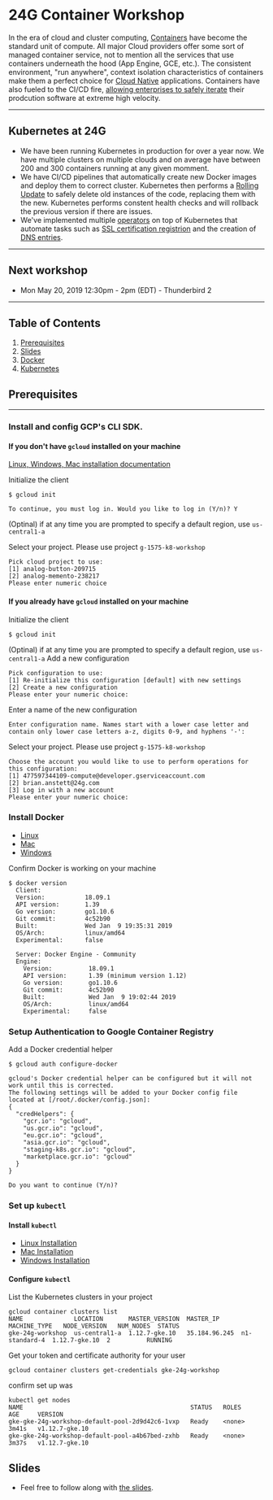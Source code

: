 # 24G Container Workshop
In the era of cloud and cluster computing, [Containers](https://www.docker.com/resources/what-container) have become the standard unit of compute. All major Cloud providers offer some sort of managed container service, not to mention all the services that use containers underneath the hood (App Engine, GCE, etc.). The consistent environment, "run anywhere", context isolation characteristics of containers make them a perfect choice for [Cloud Native](https://pivotal.io/cloud-native) applications. Containers have also fueled to the CI/CD fire, [allowing enterprises to safely iterate](https://cloud.google.com/kubernetes-engine/kubernetes-comic/) their prodcution software at extreme high velocity. 

--- 
## Kubernetes at 24G
* We have been running Kubernetes in production for over a year now. We have multiple clusters on multiple clouds and on average have between 200 and 300 containers running at any given momment. 
* We have CI/CD pipelines that automatically create new Docker images and deploy them to correct cluster. Kubernetes then performs a [Rolling Update](https://kubernetes.io/docs/tutorials/kubernetes-basics/update/update-intro/) to safely delete old instances of the code, replacing them with the new. Kubernetes performs constent health checks and will rollback the previous version if there are issues.
* We've implemented multiple [operators](https://kubernetes.io/docs/concepts/extend-kubernetes/api-extension/custom-resources/) on top of Kubernetes that automate tasks such as [SSL certification registrion](https://github.com/jetstack/cert-manager) and the creation of [DNS entries](https://github.com/helm/charts/tree/master/stable/external-dns).

--- 
## Next workshop
* Mon May 20, 2019 12:30pm - 2pm (EDT) - Thunderbird 2

---
## Table of Contents
1. [Prerequisites](#prerequisites)
1. [Slides](#slides)
1. [Docker](./1_Docker/README.md)
1. [Kubernetes](./2_Kubernetes/README.md)


## Prerequisites
---

### Install and config GCP's CLI SDK. 
#### If you don't have `gcloud` installed on your machine

[Linux, Windows, Mac installation documentation](https://cloud.google.com/sdk/docs/quickstarts)

Initialize the client
```
$ gcloud init
```

```
To continue, you must log in. Would you like to log in (Y/n)? Y
```
(Optinal) if at any time you are prompted to specify a default region, use `us-central1-a`

Select your project. Please use project `g-1575-k8-workshop` 
```
Pick cloud project to use: 
[1] analog-button-209715
[2] analog-memento-238217
Please enter numeric choice
```

#### If you already have `gcloud` installed on your machine
Initialize the client
```
$ gcloud init
```
(Optinal) if at any time you are prompted to specify a default region, use `us-central1-a`
Add a new configuration
```
Pick configuration to use:
[1] Re-initialize this configuration [default] with new settings 
[2] Create a new configuration
Please enter your numeric choice:  
```
Enter a name of the new configuration
```
Enter configuration name. Names start with a lower case letter and 
contain only lower case letters a-z, digits 0-9, and hyphens '-':
```
Select your project. Please use project `g-1575-k8-workshop` 
```
Choose the account you would like to use to perform operations for 
this configuration:
[1] 477597344109-compute@developer.gserviceaccount.com
[2] brian.anstett@24g.com
[3] Log in with a new account
Please enter your numeric choice:  
```

### Install Docker
* [Linux](https://docs.docker.com/install/linux/docker-ce/centos/)
* [Mac](https://docs.docker.com/docker-for-mac/install/)
* [Windows](https://docs.docker.com/docker-for-windows/install/)

Confirm Docker is working on your machine
```
$ docker version
  Client:
  Version:           18.09.1
  API version:       1.39
  Go version:        go1.10.6
  Git commit:        4c52b90
  Built:             Wed Jan  9 19:35:31 2019
  OS/Arch:           linux/amd64
  Experimental:      false

  Server: Docker Engine - Community
  Engine:
    Version:          18.09.1
    API version:      1.39 (minimum version 1.12)
    Go version:       go1.10.6
    Git commit:       4c52b90
    Built:            Wed Jan  9 19:02:44 2019
    OS/Arch:          linux/amd64
    Experimental:     false
  ```

### Setup Authentication to Google Container Registry
Add a Docker credential helper
```
$ gcloud auth configure-docker

gcloud's Docker credential helper can be configured but it will not work until this is corrected.
The following settings will be added to your Docker config file 
located at [/root/.docker/config.json]:
{
  "credHelpers": {
    "gcr.io": "gcloud", 
    "us.gcr.io": "gcloud", 
    "eu.gcr.io": "gcloud", 
    "asia.gcr.io": "gcloud", 
    "staging-k8s.gcr.io": "gcloud", 
    "marketplace.gcr.io": "gcloud"
  }
}

Do you want to continue (Y/n)?  
```

### Set up `kubectl`
#### Install `kubectl`
* [Linux Installation](https://kubernetes.io/docs/tasks/tools/install-kubectl/#install-kubectl-on-linux)
* [Mac Installation](https://kubernetes.io/docs/tasks/tools/install-kubectl/#install-kubectl-on-macos)
* [Windows Installation](https://kubernetes.io/docs/tasks/tools/install-kubectl/#install-kubectl-on-windows)

#### Configure `kubectl`

List the Kubernetes clusters in your project
```
gcloud container clusters list
NAME              LOCATION       MASTER_VERSION  MASTER_IP      MACHINE_TYPE   NODE_VERSION   NUM_NODES  STATUS
gke-24g-workshop  us-central1-a  1.12.7-gke.10   35.184.96.245  n1-standard-4  1.12.7-gke.10  2          RUNNING
```
Get your token and certificate authority for your user
```
gcloud container clusters get-credentials gke-24g-workshop
```

confirm set up was
```
kubectl get nodes
NAME                                              STATUS   ROLES    AGE     VERSION
gke-gke-24g-workshop-default-pool-2d9d42c6-1vxp   Ready    <none>   3m41s   v1.12.7-gke.10
gke-gke-24g-workshop-default-pool-a4b67bed-zxhb   Ready    <none>   3m37s   v1.12.7-gke.10
```
## Slides
* Feel free to follow along with [the slides](https://docs.google.com/presentation/d/1OQYcl3PwPM9NJ3AbExLV9A8AWbCEzbxj0VceIOhPnyY/edit#slide=id.p).
